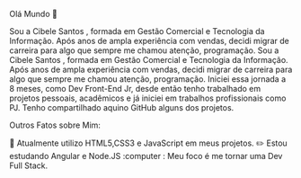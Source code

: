 Olá Mundo  :wave:


  Sou a Cibele Santos , formada em Gestão Comercial e Tecnologia da Informação. Após anos de ampla experiência com vendas, decidi migrar de carreira para algo que sempre me chamou atenção, programação.   Sou a Cibele Santos , formada em Gestão Comercial e Tecnologia da Informação. Após anos de ampla experiência com vendas, decidi migrar de carreira para algo que sempre me chamou atenção, programação. 
  Iniciei essa jornada a 8 meses, como Dev Front-End Jr, desde então tenho trabalhado em projetos pessoais, acadêmicos e já iniciei em trabalhos profissionais como PJ. Tenho compartilhado aquino GitHub alguns dos projetos. 



Outros Fatos sobre Mim:

  :blue_book: Atualmente utilizo HTML5,CSS3 e JavaScript em meus projetos. 
  :pencil2: Estou estudando Angular e Node.JS
  :computer : Meu foco é me tornar uma Dev Full Stack. 
 
